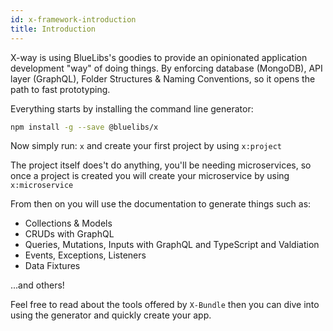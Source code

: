 ```yaml
---
id: x-framework-introduction
title: Introduction
---
```


X-way is using BlueLibs's goodies to provide an opinionated application development "way" of doing things. By enforcing database (MongoDB), API layer (GraphQL), Folder Structures & Naming Conventions, so it opens the path to fast prototyping.

Everything starts by installing the command line generator:

```bash
npm install -g --save @bluelibs/x
```

Now simply run: `x` and create your first project by using `x:project`

The project itself does't do anything, you'll be needing microservices, so once a project is created you will create your microservice by using `x:microservice`

From then on you will use the documentation to generate things such as:

- Collections & Models
- CRUDs with GraphQL
- Queries, Mutations, Inputs with GraphQL and TypeScript and Valdiation
- Events, Exceptions, Listeners
- Data Fixtures

...and others!

Feel free to read about the tools offered by `X-Bundle` then you can dive into using the generator and quickly create your app.
